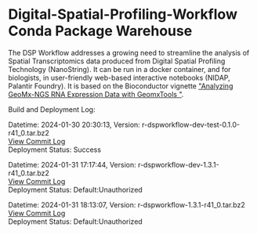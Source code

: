 # Digital-Spatial-Profiling-Workflow Conda Package Warehouse

The DSP Workflow addresses a growing need to streamline the analysis of Spatial Transcriptomics data produced from Digital Spatial Profiling Technology (NanoString). It can be run in a docker container, and for biologists, in user-friendly web-based interactive notebooks (NIDAP, Palantir Foundry). It is based on the Bioconductor vignette ["Analyzing GeoMx-NGS RNA Expression Data with GeomxTools
"](http://bioconductor.org/packages/release/workflows/vignettes/GeoMxWorkflows/inst/doc/GeomxTools_RNA-NGS_Analysis.html).  

Build and Deployment Log:

Datetime: 2024-01-30 20:30:13, Version:  r-dspworkflow-dev-test-0.1.0-r41_0.tar.bz2
<br>[View Commit Log](Commit_Log_r-dspworkflow-dev-test-0.1.0-r41_0.log)
<br>Deployment Status: Success

Datetime: 2024-01-31 17:17:44, Version:  r-dspworkflow-dev-1.3.1-r41_0.tar.bz2
<br>[View Commit Log](Commit_Log_r-dspworkflow-dev-1.3.1-r41_0.log)
<br>Deployment Status: Default:Unauthorized

Datetime: 2024-01-31 18:13:07, Version:  r-dspworkflow-1.3.1-r41_0.tar.bz2
<br>[View Commit Log](Commit_Log_r-dspworkflow-1.3.1-r41_0.log)
<br>Deployment Status: Default:Unauthorized
